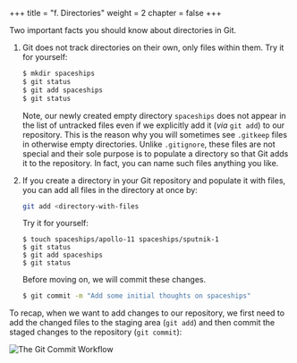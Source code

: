 +++
title = "f. Directories"
weight = 2
chapter = false
+++


 Two important facts you should know about directories in Git.

 1. Git does not track directories on their own, only files within them.
    Try it for yourself:

    ```Bash
    $ mkdir spaceships
    $ git status
    $ git add spaceships
    $ git status
    ```
    

    Note, our newly created empty directory `spaceships` does not appear in
    the list of untracked files even if we explicitly add it (_via_ `git add`) to our
    repository. This is the reason why you will sometimes see `.gitkeep` files
    in otherwise empty directories. Unlike `.gitignore`, these files are not special
    and their sole purpose is to populate a directory so that Git adds it to
    the repository. In fact, you can name such files anything you like.

 2. If you create a directory in your Git repository and populate it with files,
    you can add all files in the directory at once by:

    ```Bash
    git add <directory-with-files
    ```
    

    Try it for yourself:

    ```
    $ touch spaceships/apollo-11 spaceships/sputnik-1
    $ git status
    $ git add spaceships
    $ git status
    ```
    

    Before moving on, we will commit these changes.

    ```Bash
    $ git commit -m "Add some initial thoughts on spaceships"
    ```
    

To recap, when we want to add changes to our repository,
we first need to add the changed files to the staging area
(`git add`) and then commit the staged changes to the
repository (`git commit`):

![The Git Commit Workflow](images/git-committing.svg)
